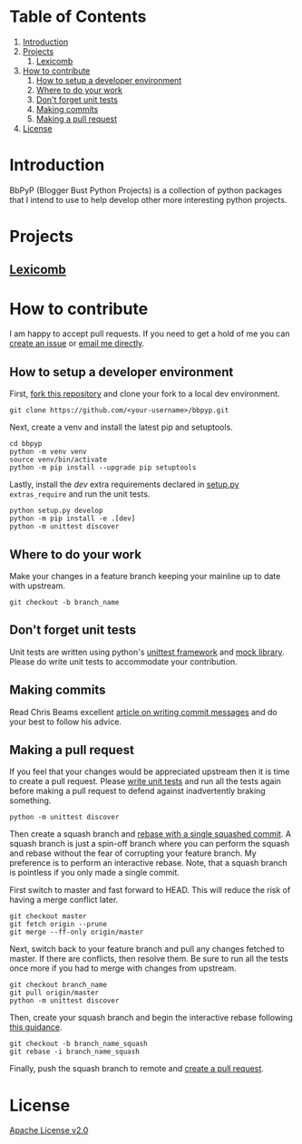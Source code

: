 
# Table of Contents

1.  [Introduction](#org0509745)
2.  [Projects](#orge82aeda)
    1.  [Lexicomb](#org83a5df3)
3.  [How to contribute](#org756cc45)
    1.  [How to setup a developer environment](#orgbde8292)
    2.  [Where to do your work](#org92f082d)
    3.  [Don't forget unit tests](#org9d3581b)
    4.  [Making commits](#org3a0a428)
    5.  [Making a pull request](#orgea3d357)
4.  [License](#orge0cde36)



<a id="org0509745"></a>

# Introduction

BbPyP (Blogger Bust Python Projects) is a collection of python packages that I intend to use to help develop other more interesting python projects.


<a id="orge82aeda"></a>

# Projects


<a id="org83a5df3"></a>

## [Lexicomb](https://github.com/BloggerBust/lexicomb)


<a id="org756cc45"></a>

# How to contribute

I am happy to accept pull requests. If you need to get a hold of me you can [create an issue](https://github.com/BloggerBust/bbpyp/issues) or [email me directly](https://bloggerbust.ca/about/).


<a id="orgbde8292"></a>

## How to setup a developer environment

First, [fork this repository](https://github.com/login?return_to=%2FBloggerBust%2Fbbpyp) and clone your fork to a local dev environment.

    git clone https://github.com/<your-username>/bbpyp.git

Next, create a venv and install the latest pip and setuptools.

    cd bbpyp
    python -m venv venv
    source venv/bin/activate
    python -m pip install --upgrade pip setuptools

Lastly, install the *dev* extra requirements declared in [setup.py](setup.py) `extras_require` and run the unit tests.

    python setup.py develop
    python -m pip install -e .[dev]
    python -m unittest discover


<a id="org92f082d"></a>

## Where to do your work

Make your changes in a feature branch keeping your mainline up to date with upstream.

    git checkout -b branch_name


<a id="org9d3581b"></a>

## Don't forget unit tests

Unit tests are written using python's [unittest framework](https://docs.python.org/3/library/unittest.html) and [mock library](https://docs.python.org/3/library/unittest.mock.html). Please do write unit tests to accommodate your contribution.


<a id="org3a0a428"></a>

## Making commits

Read Chris Beams excellent [article on writing commit messages](https://chris.beams.io/posts/git-commit/) and do your best to follow his advice.


<a id="orgea3d357"></a>

## Making a pull request

If you feel that your changes would be appreciated upstream then it is time to create a pull request. Please [write unit tests](#org9d3581b) and run all the tests again before making a pull request to defend against inadvertently braking something.

    python -m unittest discover

Then create a squash branch and [rebase with a single squashed commit](https://blog.carbonfive.com/2017/08/28/always-squash-and-rebase-your-git-commits/). A squash branch is just a spin-off branch where you can perform the squash and rebase without the fear of corrupting your feature branch. My preference is to perform an interactive rebase. Note, that a squash branch is pointless if you only made a single commit.

First switch to master and fast forward to HEAD. This will reduce the risk of having a merge conflict later.

    git checkout master
    git fetch origin --prune
    git merge --ff-only origin/master

Next, switch back to your feature branch and pull any changes fetched to master. If there are conflicts, then resolve them. Be sure to run all the tests once more if you had to merge with changes from upstream.

    git checkout branch_name
    git pull origin/master
    python -m unittest discover

Then, create your squash branch and begin the interactive rebase following [this guidance](https://blog.carbonfive.com/2017/08/28/always-squash-and-rebase-your-git-commits/).

    git checkout -b branch_name_squash
    git rebase -i branch_name_squash

Finally, push the squash branch to remote and [create a pull request](https://help.github.com/en/github/collaborating-with-issues-and-pull-requests/creating-a-pull-request).


<a id="orge0cde36"></a>

# License

[Apache License v2.0](LICENSE-2.0.txt)

